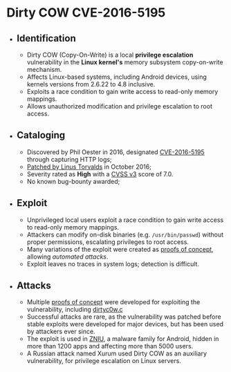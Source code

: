 # Dirty COW CVE-2016-5195


* ## Identification
    - Dirty COW (Copy-On-Write) is a local **privilege escalation** vulnerability in the **Linux kernel's** memory subsystem copy-on-write mechanism.
    - Affects Linux-based systems, including Android devices, using kernels versions from 2.6.22 to 4.8 inclusive.
    - Exploits a race condition to gain write access to read-only memory mappings.
    - Allows unauthorized modification and privilege escalation to root access.


* ## Cataloging
    - Discovered by Phil Oester in 2016, designated [CVE-2016-5195](https://cve.mitre.org/cgi-bin/cvename.cgi?name=cve-2016-5195) through capturing HTTP logs;
    - [Patched by Linus Torvalds](https://git.kernel.org/pub/scm/linux/kernel/git/torvalds/linux.git/commit/?id=19be0eaffa3ac7d8eb6784ad9bdbc7d67ed8e619) in October 2016; 
    - Severity rated as **High** with a [CVSS v3](https://nvd.nist.gov/vuln/detail/cve-2016-5195) score of 7.0.
    - No known bug-bounty awarded;


* ## Exploit
    - Unprivileged local users exploit a race condition to gain write access to read-only memory mappings.
    - Attackers can modify on-disk binaries (e.g. `/usr/bin/passwd`) without proper permissions, escalating privileges to root access.
    <!-- - Public exploit scripts, including [proof-of-concept code](https://github.com/dirtycow/dirtycow.github.io/wiki/PoCs) in C; *automated attacks possible.* -->
    - Many variations of the exploit were created as [proofs of concept](https://github.com/dirtycow/dirtycow.github.io/wiki/PoCs), allowing *automated attacks*.
    - Exploit leaves no traces in system logs; detection is difficult.
    <!-- *Encontrei nada sobre Metasploit para Dirty COW* -->


* ## Attacks
    <!-- - Malware incorporated Dirty COW to silently escalate privileges on infected Linux machines.
    - Local users exploited the flaw in shared hosting environments to compromise entire servers.
    - Android devices were vulnerable, risking unauthorized access to user data and system files.
    - Gaining root access grants an attacker full control of system: install malware, modify files, and change system settings. -->

    - Multiple [proofs of concept](https://github.com/dirtycow/dirtycow.github.io/wiki/PoCs) were developed for exploiting the vulnerability, including [dirtyc0w.c](https://github.com/dirtycow/dirtycow.github.io/blob/master/dirtyc0w.c)
    - Successful attacks are rare, as the vulnerability was patched before stable exploits were developed for major devices, but has been used by attackers ever since.
    - The exploit is used in [ZNIU](https://www.trendmicro.com/en_us/research/17/i/zniu-first-android-malware-exploit-dirty-cow-vulnerability.html), a malware family for Android, hidden in more than 1200 apps and affecting more than 5000 users.
    - A Russian attack named Xurum used Dirty COW as an auxiliary vulnerability, for privilege escalation on Linux servers.

<!-- 

* ## Exploit
    a
    (
        - An unprivileged local user could use this flaw to gain write access to otherwise read-only memory mappings and thus increase their privileges on the system.
        - This flaw allows an attacker with a local system account to modify on-disk binaries, bypassing the standard permission mechanisms that would prevent modification without an appropriate permission set.
    ) 

-->
